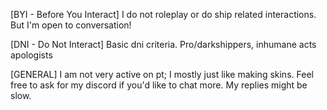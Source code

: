 [BYI - Before You Interact] I do not roleplay or do ship related interactions. But I'm open to conversation!

[DNI - Do Not Interact]
Basic dni criteria. Pro/darkshippers, inhumane acts apologists

[GENERAL] 
I am not very active on pt; I mostly just like making skins. Feel free to ask for my discord if you'd like to chat more. My replies might be slow. 
